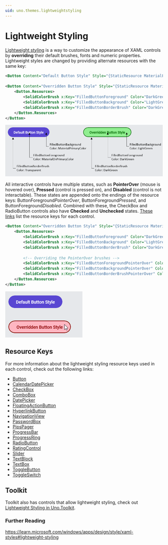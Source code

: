 ```yaml
---
uid: uno.themes.lightweightstyling
---
```

# Lightweight Styling

[Lightweight styling](https://learn.microsoft.com/windows/apps/design/style/xaml-styles#lightweight-styling) is a way to customize the appearance of XAML controls by **overriding** their default brushes, fonts and numeric properties. Lightweight styles are changed by providing alternate resources with the same key:

```xml
<Button Content="Default Button Style" Style="{StaticResource MaterialFilledButtonStyle}" />

<Button Content="Overridden Button Style" Style="{StaticResource MaterialFilledButtonStyle}" BorderThickness="2">
	<Button.Resources>
		<SolidColorBrush x:Key="FilledButtonForeground" Color="DarkGreen" />
		<SolidColorBrush x:Key="FilledButtonBackground" Color="LightGreen" />
		<SolidColorBrush x:Key="FilledButtonBorderBrush" Color="DarkGreen" />
	</Button.Resources>
</Button>
```

![Material - Button lightweight styling](assets/material-lightweight-styling-anatomy.png)

All interactive controls have multiple states, such as **PointerOver** (mouse is hovered over), **Pressed** (control is pressed on), and **Disabled** (control is not interactable). These states are appended onto the endings of the resource keys: ButtonForeground*PointerOver*, ButtonForeground*Pressed*, and ButtonForeground*Disabled*. Combined with these, the CheckBox and RadioButton controls also have **Checked** and **Unchecked** states. [These links](lightweight-styling#resource-keys) list the resource keys for each control.

```xml
<Button Content="Overridden Button Style" Style="{StaticResource MaterialFilledButtonStyle}" BorderThickness="2">
	<Button.Resources>
		<SolidColorBrush x:Key="FilledButtonForeground" Color="DarkGreen" />
		<SolidColorBrush x:Key="FilledButtonBackground" Color="LightGreen" />
		<SolidColorBrush x:Key="FilledButtonBorderBrush" Color="DarkGreen" />

		<!-- Overriding the PointerOver brushes -->
		<SolidColorBrush x:Key="FilledButtonForegroundPointerOver" Color="DarkRed" />
		<SolidColorBrush x:Key="FilledButtonBackgroundPointerOver" Color="LightPink" />
		<SolidColorBrush x:Key="FilledButtonBorderBrushPointerOver" Color="DarkRed" />
	</Button.Resources>
</Button>
```

![Material - Button lightweight styling](assets/material-button-pointerover-lightweight-styling.png)

## Resource Keys

For more information about the lightweight styling resource keys used in each control, check out the following links:

- [Button](styles/Button.md)
- [CalendarDatePicker](styles/CalendarDatePicker.md)
- [CheckBox](styles/CheckBox.md)
- [ComboBox](styles/ComboBox.md)
- [DatePicker](styles/DatePicker.md)
- [FloatingActionButton](styles/FloatingActionButton.md)
- [HyperlinkButton](styles/HyperlinkButton.md) 
- [NavigationView](styles/NavigationView.md)
- [PasswordBox](styles/PasswordBox.md)
- [PipsPager](styles/PipsPager.md)
- [ProgressBar](styles/ProgressBar.md)
- [ProgressRing](styles/ProgressRing.md)
- [RadioButton](styles/RadioButton.md)
- [RatingControl](styles/RatingControl.md)
- [Slider](styles/Slider.md)
- [TextBlock](styles/Typography.md)
- [TextBox](styles/TextBox.md)
- [ToggleButton](styles/ToggleButton.md)
- [ToggleSwitch](styles/ToggleSwitch.md)

## Toolkit

Toolkit also has controls that allow lightweight styling, check out [Lightweight Styling in Uno.Toolkit](xref:Toolkit.LightweightStyling).

### Further Reading

https://learn.microsoft.com/windows/apps/design/style/xaml-styles#lightweight-styling
